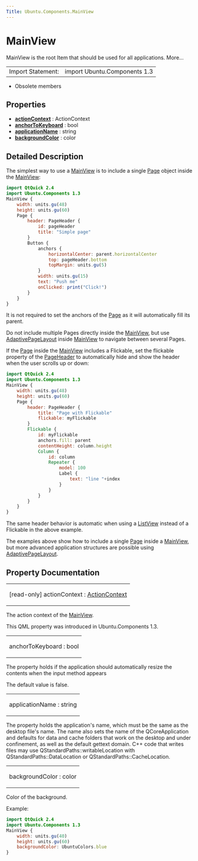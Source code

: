 ```yaml
---
Title: Ubuntu.Components.MainView
---
```

        
MainView
========

<span class="subtitle"></span>
MainView is the root Item that should be used for all applications. More...

|                   |                              |
|-------------------|------------------------------|
| Import Statement: | import Ubuntu.Components 1.3 |

-   Obsolete members

<span id="properties"></span>
Properties
----------

-   ****[actionContext](#actionContext-prop)**** : ActionContext
-   ****[anchorToKeyboard](#anchorToKeyboard-prop)**** : bool
-   ****[applicationName](#applicationName-prop)**** : string
-   ****[backgroundColor](#backgroundColor-prop)**** : color

<span id="details"></span>
Detailed Description
--------------------

The simplest way to use a [MainView](index.html) is to include a single [Page](../Ubuntu.Components.Page.md) object inside the [MainView](index.html):

``` qml
import QtQuick 2.4
import Ubuntu.Components 1.3
MainView {
    width: units.gu(48)
    height: units.gu(60)
    Page {
        header: PageHeader {
            id: pageHeader
            title: "Simple page"
        }
        Button {
            anchors {
                horizontalCenter: parent.horizontalCenter
                top: pageHeader.bottom
                topMargin: units.gu(5)
            }
            width: units.gu(15)
            text: "Push me"
            onClicked: print("Click!")
        }
    }
}
```

It is not required to set the anchors of the [Page](../Ubuntu.Components.Page.md) as it will automatically fill its parent.

Do not include multiple Pages directly inside the [MainView](index.html), but use [AdaptivePageLayout](../Ubuntu.Components.AdaptivePageLayout.md) inside [MainView](index.html) to navigate between several Pages.

If the [Page](../Ubuntu.Components.Page.md) inside the [MainView](index.html) includes a Flickable, set the flickable property of the [PageHeader](../Ubuntu.Components.PageHeader.md) to automatically hide and show the header when the user scrolls up or down:

``` qml
import QtQuick 2.4
import Ubuntu.Components 1.3
MainView {
    width: units.gu(48)
    height: units.gu(60)
    Page {
        header: PageHeader {
            title: "Page with Flickable"
            flickable: myFlickable
        }
        Flickable {
            id: myFlickable
            anchors.fill: parent
            contentHeight: column.height
            Column {
                id: column
                Repeater {
                    model: 100
                    Label {
                        text: "line "+index
                    }
                }
            }
        }
    }
}
```

The same header behavior is automatic when using a [ListView](../../sdk-14.10/QtQuick.ListView.md) instead of a Flickable in the above example.

The examples above show how to include a single [Page](../Ubuntu.Components.Page.md) inside a [MainView](index.html), but more advanced application structures are possible using [AdaptivePageLayout](../Ubuntu.Components.AdaptivePageLayout.md).

Property Documentation
----------------------

<table>
<colgroup>
<col width="100%" />
</colgroup>
<tbody>
<tr class="odd">
<td><p><span id="actionContext-prop"></span><span class="qmlreadonly">[read-only] </span><span class="name">actionContext</span> : <span class="type"><a href="Ubuntu.Components.ActionContext.md">ActionContext</a></span></p></td>
</tr>
</tbody>
</table>

The action context of the [MainView](index.html).

This QML property was introduced in Ubuntu.Components 1.3.

<table>
<colgroup>
<col width="100%" />
</colgroup>
<tbody>
<tr class="odd">
<td><p><span id="anchorToKeyboard-prop"></span><span class="name">anchorToKeyboard</span> : <span class="type">bool</span></p></td>
</tr>
</tbody>
</table>

The property holds if the application should automatically resize the contents when the input method appears

The default value is false.

<table>
<colgroup>
<col width="100%" />
</colgroup>
<tbody>
<tr class="odd">
<td><p><span id="applicationName-prop"></span><span class="name">applicationName</span> : <span class="type">string</span></p></td>
</tr>
</tbody>
</table>

The property holds the application's name, which must be the same as the desktop file's name. The name also sets the name of the QCoreApplication and defaults for data and cache folders that work on the desktop and under confinement, as well as the default gettext domain. C++ code that writes files may use QStandardPaths::writableLocation with QStandardPaths::DataLocation or QStandardPaths::CacheLocation.

<table>
<colgroup>
<col width="100%" />
</colgroup>
<tbody>
<tr class="odd">
<td><p><span id="backgroundColor-prop"></span><span class="name">backgroundColor</span> : <span class="type">color</span></p></td>
</tr>
</tbody>
</table>

Color of the background.

Example:

``` qml
import QtQuick 2.4
import Ubuntu.Components 1.3
MainView {
    width: units.gu(40)
    height: units.gu(60)
    backgroundColor: UbuntuColors.blue
}
```

